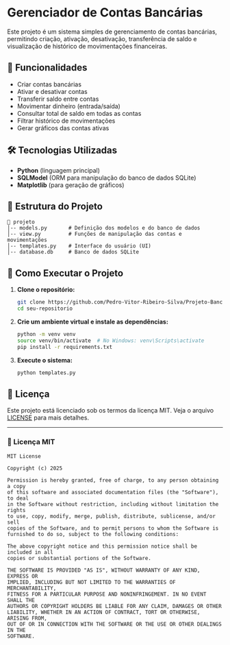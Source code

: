 # Gerenciador de Contas Bancárias

Este projeto é um sistema simples de gerenciamento de contas bancárias, permitindo criação, ativação, desativação, transferência de saldo e visualização de histórico de movimentações financeiras.

## 📌 Funcionalidades

- Criar contas bancárias
- Ativar e desativar contas
- Transferir saldo entre contas
- Movimentar dinheiro (entrada/saída)
- Consultar total de saldo em todas as contas
- Filtrar histórico de movimentações
- Gerar gráficos das contas ativas

## 🛠️ Tecnologias Utilizadas

- **Python** (linguagem principal)
- **SQLModel** (ORM para manipulação do banco de dados SQLite)
- **Matplotlib** (para geração de gráficos)

## 📂 Estrutura do Projeto

```-
📂 projeto
│-- models.py       # Definição dos modelos e do banco de dados
│-- view.py         # Funções de manipulação das contas e movimentações
│-- templates.py    # Interface do usuário (UI)
│-- database.db     # Banco de dados SQLite
```

## 🚀 Como Executar o Projeto

1. **Clone o repositório:**
   ```bash
   git clone https://github.com/Pedro-Vitor-Ribeiro-Silva/Projeto-Bancos.git
   cd seu-repositorio
   ```
2. **Crie um ambiente virtual e instale as dependências:**
   ```bash
   python -m venv venv
   source venv/bin/activate  # No Windows: venv\Scripts\activate
   pip install -r requirements.txt
   ```
3. **Execute o sistema:**
   ```bash
   python templates.py
   ```

## 📜 Licença

Este projeto está licenciado sob os termos da licença MIT. Veja o arquivo [LICENSE](LICENSE) para mais detalhes.

---

### 📄 Licença MIT

```
MIT License

Copyright (c) 2025

Permission is hereby granted, free of charge, to any person obtaining a copy
of this software and associated documentation files (the "Software"), to deal
in the Software without restriction, including without limitation the rights
to use, copy, modify, merge, publish, distribute, sublicense, and/or sell
copies of the Software, and to permit persons to whom the Software is
furnished to do so, subject to the following conditions:

The above copyright notice and this permission notice shall be included in all
copies or substantial portions of the Software.

THE SOFTWARE IS PROVIDED "AS IS", WITHOUT WARRANTY OF ANY KIND, EXPRESS OR
IMPLIED, INCLUDING BUT NOT LIMITED TO THE WARRANTIES OF MERCHANTABILITY,
FITNESS FOR A PARTICULAR PURPOSE AND NONINFRINGEMENT. IN NO EVENT SHALL THE
AUTHORS OR COPYRIGHT HOLDERS BE LIABLE FOR ANY CLAIM, DAMAGES OR OTHER
LIABILITY, WHETHER IN AN ACTION OF CONTRACT, TORT OR OTHERWISE, ARISING FROM,
OUT OF OR IN CONNECTION WITH THE SOFTWARE OR THE USE OR OTHER DEALINGS IN THE
SOFTWARE.
```

